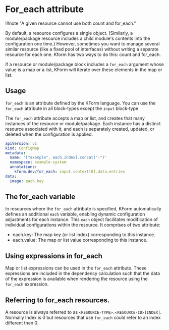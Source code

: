 # For_each attribute

!!!note "A given resource cannot use both count and for_each."

By default, a resource configures a single object. (Similarly, a module/package resource includes a child module's contents into the configuration one time.) However, sometimes you want to manage several similar resource (like a fixed pool of interfaces) without writing a separate resource for each one. Kform has two ways to do this: count and for_each.

If a resource or module/package block includes a `for_each` argument whose value is a map or a list, KForm will iterate over these elements in the map or list.

## Usage

`for_each` is an attribute defined by the KForm language. You can use the `for_each` attribute in all block-types except the `input` block-type

The `for_each` attribute accepts a map or list, and creates that many instances of the resource or module/package. Each instance has a distinct resource associated with it, and each is separately created, updated, or deleted when the configuration is applied.

```yaml
apiVersion: v1
kind: ConfigMap
metadata:
  name: '["example", each.index].concat("-")'
  namespace: example-system
  annotations:
    kform.dev/for_each: input.context[0].data.entries
data:
  image: each.key
```

## The for_each variable

In resources where the `for_each` attribute is specified, KForm automatically defines an additional `each` variable, enabling dynamic configuration adjustments for each instance. This `each` object facilitates modification of individual configurations within the resource. It comprises of two attribute:

- each.key: The map key (or list index) corresponding to this instance.
- each.value: The map or list value corresponding to this instance. 


## Using expressions in for_each

Map or list expressions can be used in the `for_each` attribute. These expressions are included in the dependency calculation such that the data of the expression is available when rendering the resource using the `for_each` expression.

## Referring to for_each resources.

A resource is always referred to as `<RESOURCE-TYPE>.<RESOURCE-ID>[INDEX]`. Normally Index is 0 but resources that use `for_each` could refer to an index different then 0.